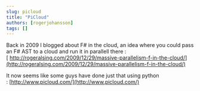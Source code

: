 ```yaml
---
slug: picloud
title: "PiCloud"
authors: [rogerjohansson]
tags: []
---
```

Back in 2009 I blogged about F# in the cloud, an idea where you could pass an F# AST to a cloud and run it in parallell there :[ http://rogeralsing.com/2009/12/29/massive-parallelism-f-in-the-cloud/](http://rogeralsing.com/2009/12/29/massive-parallelism-f-in-the-cloud/)

<!-- truncate -->

It now seems like some guys have done just that using python : [http://www.picloud.com/](http://www.picloud.com/)
